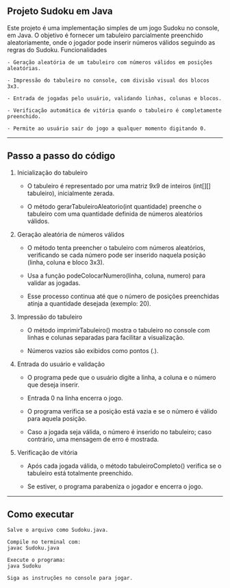 ## Projeto Sudoku em Java

Este projeto é uma implementação simples de um jogo Sudoku no console, em Java. O objetivo é fornecer um tabuleiro parcialmente preenchido aleatoriamente, onde o jogador pode inserir números válidos seguindo as regras do Sudoku.
Funcionalidades

    - Geração aleatória de um tabuleiro com números válidos em posições aleatórias.

    - Impressão do tabuleiro no console, com divisão visual dos blocos 3x3.

    - Entrada de jogadas pelo usuário, validando linhas, colunas e blocos.

    - Verificação automática de vitória quando o tabuleiro é completamente preenchido.

    - Permite ao usuário sair do jogo a qualquer momento digitando 0.

---

## Passo a passo do código

1. Inicialização do tabuleiro

    - O tabuleiro é representado por uma matriz 9x9 de inteiros (int[][] tabuleiro), inicialmente zerada.

    - O método gerarTabuleiroAleatorio(int quantidade) preenche o tabuleiro com uma quantidade definida de números aleatórios válidos.

2. Geração aleatória de números válidos

    - O método tenta preencher o tabuleiro com números aleatórios, verificando se cada número pode ser inserido naquela posição (linha, coluna e bloco 3x3).

    - Usa a função podeColocarNumero(linha, coluna, numero) para validar as jogadas.

    - Esse processo continua até que o número de posições preenchidas atinja a quantidade desejada (exemplo: 20).

3. Impressão do tabuleiro

    - O método imprimirTabuleiro() mostra o tabuleiro no console com linhas e colunas separadas para facilitar a visualização.

    - Números vazios são exibidos como pontos (.).

4. Entrada do usuário e validação

    - O programa pede que o usuário digite a linha, a coluna e o número que deseja inserir.

    - Entrada 0 na linha encerra o jogo.

    - O programa verifica se a posição está vazia e se o número é válido para aquela posição.

    - Caso a jogada seja válida, o número é inserido no tabuleiro; caso contrário, uma mensagem de erro é mostrada.

5. Verificação de vitória

    - Após cada jogada válida, o método tabuleiroCompleto() verifica se o tabuleiro está totalmente preenchido.

    - Se estiver, o programa parabeniza o jogador e encerra o jogo.

---

## Como executar

    Salve o arquivo como Sudoku.java.

    Compile no terminal com:
    javac Sudoku.java

    Execute o programa:
    java Sudoku

    Siga as instruções no console para jogar.